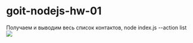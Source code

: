 # goit-nodejs-hw-01

Получаем и выводим весь список контактов,
node index.js --action list
![](https://monosnap.com/file/zZs0SgqhMnf9qUj0TsUm15MvkZjqaT.png)
